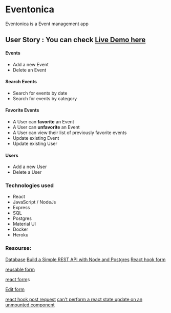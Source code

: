 # Eventonica

Eventonica is a Event management app

## User Story : You can check [Live Demo here]((https://still-fjord-09983.herokuapp.com/))

#### Events

- Add a new Event
- Delete an Event

#### Search Events

- Search for events by date
- Search for events by category

#### Favorite Events

- A User can **favorite** an Event
- A User can **unfavorite** an Event
- A User can view their list of previously favorite events
- Update existing Event
- Update existing User

#### Users

- Add a new User
- Delete a User

### Technologies used

- React
- JavaScript / NodeJs
- Express
- SQL
- Postgres
- Material UI
- Docker
- Heroku

### Resourse:

[Database](https://vitaly-t.github.io/pg-promise/Database.html)
[Build a Simple REST API with Node and Postgres](https://www.split.io/blog/rest-api-node-postgres/)
[React hook form](https://jasonwatmore.com/post/2020/10/14/react-hook-form-combined-add-edit-create-update-form-example)

[reusable form](https://spectrum.chat/react/help/use-same-form-fields-for-both-create-and-edit-without-repeat~7d4111b7-d81d-4997-9457-31ef1ef21fbc)

[react form](https://egghead.io/lessons/react-make-a-react-form-component-that-handles-inserts-and-update)s

[Edit form](https://marmelab.com/react-admin/CreateEdit.html)

[react hook post request](https://stackoverflow.com/questions/61986655/react-hooks-how-to-make-a-post-request-to-server)
[can't perform a react state update on an unmounted component](https://stackoverflow.com/questions/53949393/cant-perform-a-react-state-update-on-an-unmounted-component)
